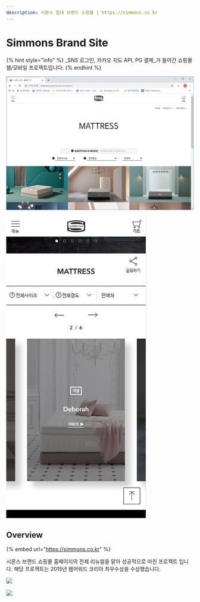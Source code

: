 ```yaml
---
description: 시몬스 침대 브랜드 쇼핑몰 | https://simmons.co.kr
---
```


# Simmons Brand Site

{% hint style="info" %}
_SNS 로그인, 카카오 지도 API, PG 결제_가 들어간 쇼핑몰 웹/모바일 프로젝트입니다.
{% endhint %}

![](../../.gitbook/assets/시몬스.JPG)

![](../../.gitbook/assets/시몬스모바일.JPG)

## Overview&#x20;

{% embed url="https://simmons.co.kr" %}

시몬스 브랜드 쇼핑몰 홈페이지의 전체 리뉴얼을 맡아 성공적으로 마친 프로젝트 입니다. 해당 프로젝트는 2015년 웹어워드 코리아 최우수상을 수상했습니다.

![](<../../.gitbook/assets/15589782\_1374163482644609\_6306048875111792717\_n (1).png>)

![](../../.gitbook/assets/15542103\_1374163425977948\_5005375535209327348\_n.jpg)

